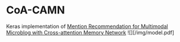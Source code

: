 # CoA-CAMN
Keras implementation of [Mention Recommendation for Multimodal Microblog with Cross-attention Memory Network](http://jkx.fudan.edu.cn/~qzhang/paper/sigir2018.pdf)
![][/img/model.pdf]
